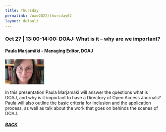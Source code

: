```yaml
---
title: Thursday
permalink: /oaw2022/thursday02
layout: default
---
```


### Oct 27 | 13:00-14:00: DOAJ: What is it – why are we important?

#### Paula Marjamäki - Managing Editor, DOAJ

<img src="/images/paula.jpg" alt="Paula Marjamäki" style="height: 25%; width:25%;"/>

In this presentation Paula Marjamäki will answer the questions what is DOAJ, and why is it important to have a Directory of Open Access Journals? Paula will also outline the basic criteria for inclusion and the application process, as well as talk about the work that goes on behinds the scenes of DOAJ. 

##### [BACK](https://openaccess.dk/oaw2022#programme-of-the-danish-open-access-week-2022)
